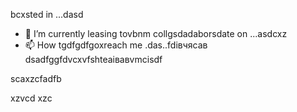bcxsted in ...dasd
- 🌱 I’m currently leasing tovbnm collgsdadaborsdate on ...asdcxz
- 📫 How tgdfgdfgoxreach me .das..fdівчясав
dsadfggfdvcxvfshteаівавvmcіsdf
<!---asxczczcgfdчс
serjokx/sedfgdfgrjokx is a ✨ special ✨ cvrepositxsxsxasxcxory because ijts `README.md` (this file) appears on your GitHub profile.
You can click the Previfffffffew link to take a look at your changes.
--->scaxzcfadfb
xzvcd
xzc

